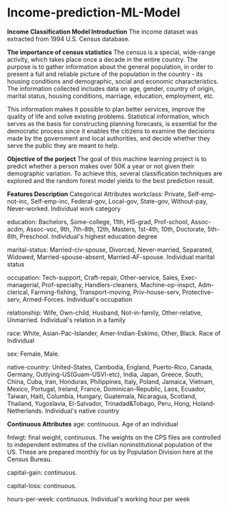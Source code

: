 # Income-prediction-ML-Model
**Income Classification Model
Introduction**
The income dataset was extracted from 1994 U.S. Census database.

**The importance of census statistics**
The census is a special, wide-range activity, which takes place once a decade in the entire country. The purpose is to gather information about the general population, in order to present a full and reliable picture of the population in the country - its housing conditions and demographic, social and economic characteristics. The information collected includes data on age, gender, country of origin, marital status, housing conditions, marriage, education, employment, etc.

This information makes it possible to plan better services, improve the quality of life and solve existing problems. Statistical information, which serves as the basis for constructing planning forecasts, is essential for the democratic process since it enables the citizens to examine the decisions made by the government and local authorities, and decide whether they serve the public they are meant to help.

**Objective of the porject**
The goal of this machine learning project is to predict whether a person makes over 50K a year or not given their demographic variation. To achieve this, several classification techniques are explored and the random forest model yields to the best prediction result.

**Features Description**
Categorical Attributes
workclass: Private, Self-emp-not-inc, Self-emp-inc, Federal-gov, Local-gov, State-gov, Without-pay, Never-worked. Individual work category

education: Bachelors, Some-college, 11th, HS-grad, Prof-school, Assoc-acdm, Assoc-voc, 9th, 7th-8th, 12th, Masters, 1st-4th, 10th, Doctorate, 5th-6th, Preschool. Individual's highest education degree

marital-status: Married-civ-spouse, Divorced, Never-married, Separated, Widowed, Married-spouse-absent, Married-AF-spouse. Individual marital status

occupation: Tech-support, Craft-repair, Other-service, Sales, Exec-managerial, Prof-specialty, Handlers-cleaners, Machine-op-inspct, Adm-clerical, Farming-fishing, Transport-moving, Priv-house-serv, Protective-serv, Armed-Forces. Individual's occupation

relationship: Wife, Own-child, Husband, Not-in-family, Other-relative, Unmarried. Individual's relation in a family

race: White, Asian-Pac-Islander, Amer-Indian-Eskimo, Other, Black. Race of Individual

sex: Female, Male.

native-country: United-States, Cambodia, England, Puerto-Rico, Canada, Germany, Outlying-US(Guam-USVI-etc), India, Japan, Greece, South, China, Cuba, Iran, Honduras, Philippines, Italy, Poland, Jamaica, Vietnam, Mexico, Portugal, Ireland, France, Dominican-Republic, Laos, Ecuador, Taiwan, Haiti, Columbia, Hungary, Guatemala, Nicaragua, Scotland, Thailand, Yugoslavia, El-Salvador, Trinadad&Tobago, Peru, Hong, Holand-Netherlands. Individual's native country

**Continuous Attributes**
age: continuous. Age of an individual

fnlwgt: final weight, continuous. The weights on the CPS files are controlled to independent estimates of the civilian noninstitutional population of the US. These are prepared monthly for us by Population Division here at the Census Bureau.

capital-gain: continuous.

capital-loss: continuous.

hours-per-week: continuous. Individual's working hour per week
